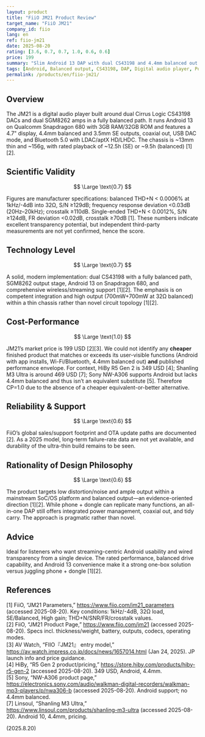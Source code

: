 ```yaml
---
layout: product
title: "FiiO JM21 Product Review"
target_name: "FiiO JM21"
company_id: fiio
lang: en
ref: fiio-jm21
date: 2025-08-20
rating: [3.6, 0.7, 0.7, 1.0, 0.6, 0.6]
price: 199
summary: "Slim Android 13 DAP with dual CS43198 and 4.4mm balanced out. Manufacturer specs are strong, and we find no cheaper finished product with equivalent-or-better functions and measured performance."
tags: [Android, Balanced output, CS43198, DAP, Digital audio player, Portable]
permalink: /products/en/fiio-jm21/
---
```

## Overview

The JM21 is a digital audio player built around dual Cirrus Logic CS43198 DACs and dual SGM8262 amps in a fully balanced path. It runs Android 13 on Qualcomm Snapdragon 680 with 3GB RAM/32GB ROM and features a 4.7" display, 4.4mm balanced and 3.5mm SE outputs, coaxial out, USB DAC mode, and Bluetooth 5.0 with LDAC/aptX HD/LHDC. The chassis is ~13mm thin and ~156g, with rated playback of ~12.5h (SE) or ~9.5h (balanced) [1][2].

## Scientific Validity

$$ \Large \text{0.7} $$

Figures are manufacturer specifications: balanced THD+N < 0.0006% at 1kHz/-4dB into 32Ω, S/N ≥129dB; frequency response deviation <0.03dB (20Hz–20kHz); crosstalk ≥110dB. Single-ended THD+N < 0.0012%, S/N ≥124dB, FR deviation <0.02dB, crosstalk ≥70dB [1]. These numbers indicate excellent transparency potential, but independent third-party measurements are not yet confirmed, hence the score.

## Technology Level

$$ \Large \text{0.7} $$

A solid, modern implementation: dual CS43198 with a fully balanced path, SGM8262 output stage, Android 13 on Snapdragon 680, and comprehensive wireless/streaming support [1][2]. The emphasis is on competent integration and high output (700mW+700mW at 32Ω balanced) within a thin chassis rather than novel circuit topology [1][2].

## Cost-Performance

$$ \Large \text{1.0} $$

JM21’s market price is 199 USD [2][3]. We could not identify any **cheaper** finished product that matches or exceeds its user-visible functions (Android with app installs, Wi-Fi/Bluetooth, 4.4mm balanced out) **and** published performance envelope. For context, HiBy R5 Gen 2 is 349 USD [4]; Shanling M3 Ultra is around 469 USD [7]; Sony NW-A306 supports Android but lacks 4.4mm balanced and thus isn’t an equivalent substitute [5]. Therefore CP=1.0 due to the absence of a cheaper equivalent-or-better alternative.

## Reliability & Support

$$ \Large \text{0.6} $$

FiiO’s global sales/support footprint and OTA update paths are documented [2]. As a 2025 model, long-term failure-rate data are not yet available, and durability of the ultra-thin build remains to be seen.

## Rationality of Design Philosophy

$$ \Large \text{0.6} $$

The product targets low distortion/noise and ample output within a mainstream SoC/OS platform and balanced output—an evidence-oriented direction [1][2]. While phone + dongle can replicate many functions, an all-in-one DAP still offers integrated power management, coaxial out, and tidy carry. The approach is pragmatic rather than novel.

## Advice

Ideal for listeners who want streaming-centric Android usability and wired transparency from a single device. The rated performance, balanced drive capability, and Android 13 convenience make it a strong one-box solution versus juggling phone + dongle [1][2].

## References

[1] FiiO, “JM21 Parameters,” https://www.fiio.com/jm21_parameters (accessed 2025-08-20). Key conditions: 1kHz/-4dB, 32Ω load, SE/Balanced, High gain; THD+N/SNR/FR/crosstalk values.  
[2] FiiO, “JM21 Product Page,” https://www.fiio.com/jm21 (accessed 2025-08-20). Specs incl. thickness/weight, battery, outputs, codecs, operating modes.  
[3] AV Watch, “FIIO『JM21』 entry model,” https://av.watch.impress.co.jp/docs/news/1657014.html (Jan 24, 2025). JP launch info and price guidance.  
[4] HiBy, “R5 Gen 2 product/pricing,” https://store.hiby.com/products/hiby-r5-gen-2 (accessed 2025-08-20). 349 USD, Android, 4.4mm.  
[5] Sony, “NW-A306 product page,” https://electronics.sony.com/audio/walkman-digital-recorders/walkman-mp3-players/p/nwa306-b (accessed 2025-08-20). Android support; no 4.4mm balanced.  
[7] Linsoul, “Shanling M3 Ultra,” https://www.linsoul.com/products/shanling-m3-ultra (accessed 2025-08-20). Android 10, 4.4mm, pricing.

(2025.8.20)

